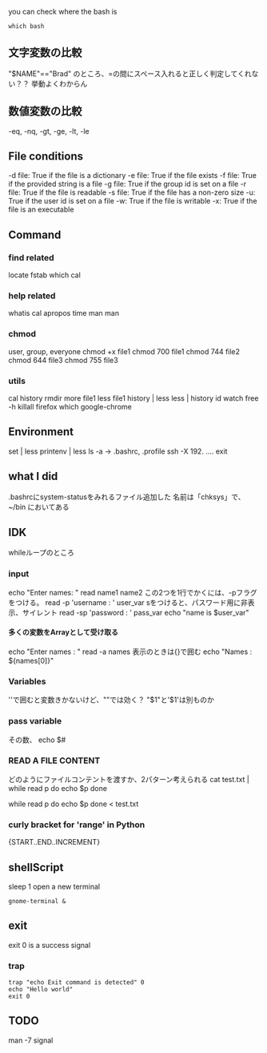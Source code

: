 you can check where the bash is
```
which bash
```

## 文字変数の比較
"$NAME"=="Brad"
のところ、=の間にスペース入れると正しく判定してくれない？？
挙動よくわからん

## 数値変数の比較
-eq, -nq, -gt, -ge, -lt, -le

## File conditions
-d file: True if the file is a dictionary
-e file: True if the file exists
-f file: True if the provided string is a file
-g file: True if the group id is set on a file
-r file: True if the file is readable
-s file: True if the file has a non-zero size
-u: True if the user id is set on a file
-w: True if the file is writable
-x: True if the file is an executable

## Command
### find related
locate fstab
which cal

### help related
whatis cal
apropos time
man man

### chmod
user, group, everyone
chmod +x file1
chmod 700 file1
chmod 744 file2
chmod 644 file3
chmod 755 file3

### utils
cal
history
rmdir
more file1
less file1
history | less
less | history
id
watch free -h
killall firefox
which google-chrome

## Environment
set | less
printenv | less
ls -a
-> .bashrc, .profile
ssh -X 192. ....
exit


## what I did
.bashrcにsystem-statusをみれるファイル追加した
名前は「chksys」で、~/bin においてある

## IDK
whileループのところ

### input
echo "Enter names: "
read name1 name2
この2つを1行でかくには、-pフラグをつける。
read -p 'username : ' user_var
sをつけると、パスワード用に非表示、サイレント
read -sp 'password : ' pass_var
echo "name is $user_var"

#### 多くの変数をArrayとして受け取る
echo "Enter names : "
read -a names
表示のときは{}で囲む
echo "Names : ${names[0]}"


### Variables
''で囲むと変数きかないけど、""では効く？
"\$1"と'\$1'は別ものか

### pass variable
その数、
echo \$#

### READ A FILE CONTENT
どのようにファイルコンテントを渡すか、2パターン考えられる
cat test.txt | while read p
do
    echo $p
done

while read p
do
    echo $p
done < test.txt

### curly bracket for 'range' in Python
{START..END..INCREMENT}


## shellScript
sleep 1
open a new terminal
```
gnome-terminal &
```

## exit
exit 0 is a success signal

### trap
```
trap "echo Exit command is detected" 0
echo "Hello world"
exit 0
```

## TODO
man -7 signal


